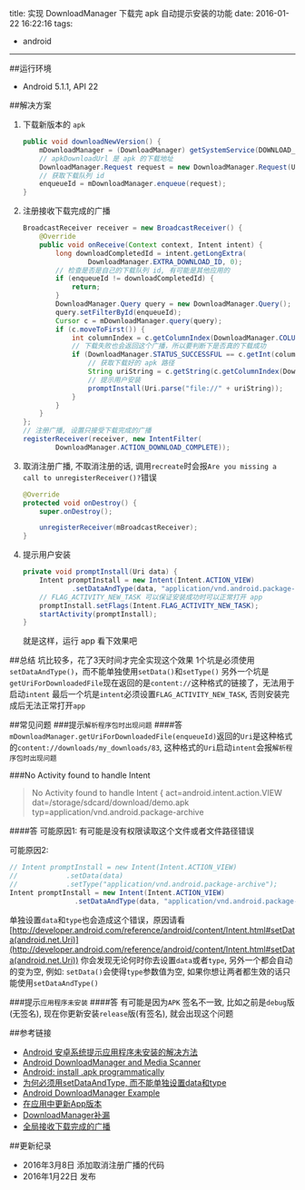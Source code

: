 title: 实现 DownloadManager 下载完 apk 自动提示安装的功能
date: 2016-01-22 16:22:16
tags:
- android
---
##运行环境
* Android 5.1.1, API 22

##解决方案
1. 下载新版本的 `apk`
    ```java
    public void downloadNewVersion() {
        mDownloadManager = (DownloadManager) getSystemService(DOWNLOAD_SERVICE);
        // apkDownloadUrl 是 apk 的下载地址
        DownloadManager.Request request = new DownloadManager.Request(Uri.parse(apkDownloadUrl));
        // 获取下载队列 id
        enqueueId = mDownloadManager.enqueue(request);
    }
    ```

2. 注册接收下载完成的广播
    ```java
    BroadcastReceiver receiver = new BroadcastReceiver() {
        @Override
        public void onReceive(Context context, Intent intent) {
            long downloadCompletedId = intent.getLongExtra(
                    DownloadManager.EXTRA_DOWNLOAD_ID, 0);
            // 检查是否是自己的下载队列 id, 有可能是其他应用的
            if (enqueueId != downloadCompletedId) {
                return;
            }
            DownloadManager.Query query = new DownloadManager.Query();
            query.setFilterById(enqueueId);
            Cursor c = mDownloadManager.query(query);
            if (c.moveToFirst()) {
                int columnIndex = c.getColumnIndex(DownloadManager.COLUMN_STATUS);
                // 下载失败也会返回这个广播，所以要判断下是否真的下载成功
                if (DownloadManager.STATUS_SUCCESSFUL == c.getInt(columnIndex)) {
                    // 获取下载好的 apk 路径
                    String uriString = c.getString(c.getColumnIndex(DownloadManager.COLUMN_LOCAL_FILENAME));
                    // 提示用户安装
                    promptInstall(Uri.parse("file://" + uriString));
                }
            }
        }
    };
    // 注册广播, 设置只接受下载完成的广播
    registerReceiver(receiver, new IntentFilter(
            DownloadManager.ACTION_DOWNLOAD_COMPLETE));
    ```

3. 取消注册广播, 不取消注册的话, 调用`recreate`时会报`Are you missing a call to unregisterReceiver()?`错误
    ```java
    @Override
    protected void onDestroy() {
    	super.onDestroy();
    
    	unregisterReceiver(mBroadcastReceiver);
    }
    ```


4. 提示用户安装
    ```java
    private void promptInstall(Uri data) {
        Intent promptInstall = new Intent(Intent.ACTION_VIEW)
                .setDataAndType(data, "application/vnd.android.package-archive");
        // FLAG_ACTIVITY_NEW_TASK 可以保证安装成功时可以正常打开 app
        promptInstall.setFlags(Intent.FLAG_ACTIVITY_NEW_TASK);
        startActivity(promptInstall);
    }
    ```
    就是这样，运行 app 看下效果吧

##总结
坑比较多，花了3天时间才完全实现这个效果
1个坑是必须使用`setDataAndType()`，而不能单独使用`setData()`和`setType()`
另外一个坑是`getUriForDownloadedFile`现在返回的是`content://`这种格式的链接了，无法用于启动`intent`
最后一个坑是`intent`必须设置`FLAG_ACTIVITY_NEW_TASK`, 否则安装完成后无法正常打开`app`

##常见问题
###提示`解析程序包时出现问题`
####答
`mDownloadManager.getUriForDownloadedFile(enqueueId)`返回的`Uri`是这种格式的`content://downloads/my_downloads/83`, 这种格式的`Uri`启动`intent`会报`解析程序包时出现问题`

###No Activity found to handle Intent
> No Activity found to handle Intent { act=android.intent.action.VIEW dat=/storage/sdcard/download/demo.apk typ=application/vnd.android.package-archive

####答 
可能原因1:
有可能是没有权限读取这个文件或者文件路径错误

可能原因2:
```java
// Intent promptInstall = new Intent(Intent.ACTION_VIEW)
//            .setData(data)
//            .setType("application/vnd.android.package-archive");
Intent promptInstall = new Intent(Intent.ACTION_VIEW)
                .setDataAndType(data, "application/vnd.android.package-archive");
```                
单独设置`data`和`type`也会造成这个错误，原因请看[http://developer.android.com/reference/android/content/Intent.html#setData(android.net.Uri)](http://developer.android.com/reference/android/content/Intent.html#setData(android.net.Uri))
你会发现无论何时你去设置`data`或者`type`, 另外一个都会自动的变为空, 例如: `setData()`会使得`type`参数值为空, 如果你想让两者都生效的话只能使用`setDataAndType()`

###提示`应用程序未安装`
####答
有可能是因为`APK` 签名不一致, 比如之前是`debug`版(无签名), 现在你更新安装`release`版(有签名), 就会出现这个问题

##参考链接
* [Android 安卓系统提示应用程序未安装的解决方法](http://blog.csdn.net/ljz2009y/article/details/7645734)
* [Android DownloadManager and Media Scanner](http://stackoverflow.com/questions/22736258/android-downloadmanager-and-media-scanner)
* [Android: install .apk programmatically](http://stackoverflow.com/a/4969421/2227031)
* [为何必须用setDataAndType, 而不能单独设置data和type](http://stackoverflow.com/a/5338066/2227031)
* [Android DownloadManager Example](http://blog.vogella.com/2011/06/14/android-downloadmanager-example/)
* [在应用中更新App版本](http://blog.csdn.net/caroline_wendy/article/details/50475854)
* [DownloadManager补漏](http://www.cnblogs.com/wlrhnh/p/4641105.html)
* [全局接收下载完成的广播](http://www.cnblogs.com/zhengxt/p/3657833.html)

##更新纪录
* 2016年3月8日 添加取消注册广播的代码
* 2016年1月22日 发布
